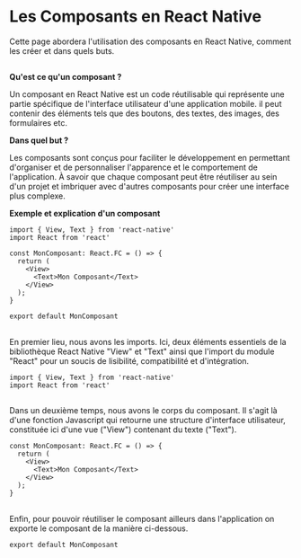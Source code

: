 # Les Composants en React Native

Cette page abordera l'utilisation des composants en React Native, comment les créer et dans quels buts.

##

**Qu'est ce qu'un composant ?**

Un composant en React Native est un code réutilisable qui représente une partie spécifique de l'interface utilisateur d'une application mobile. il peut contenir
des éléments tels que des boutons, des textes, des images, des formulaires etc.

**Dans quel but ?**

Les composants sont conçus pour faciliter le développement en permettant d'organiser et de personnaliser l'apparence et le comportement de l'application. À savoir
que chaque composant peut être réutiliser au sein d'un projet et imbriquer avec d'autres composants pour créer une interface plus complexe.

**Exemple et explication d'un composant**

```
import { View, Text } from 'react-native'
import React from 'react'

const MonComposant: React.FC = () => {
  return (
    <View>
      <Text>Mon Composant</Text>
    </View>
  );
}

export default MonComposant
```

##

En premier lieu, nous avons les imports. Ici, deux éléments essentiels de la bibliothèque React Native "View" et "Text" ainsi que l'import du module "React" pour un soucis de lisibilité, compatibilité et d'intégration.
```
import { View, Text } from 'react-native'
import React from 'react'
```

##

Dans un deuxième temps, nous avons le corps du composant. Il s'agit là d'une fonction Javascript qui retourne une structure d'interface utilisateur, constituée ici d'une vue ("View") contenant du texte ("Text").
```
const MonComposant: React.FC = () => {
  return (
    <View>
      <Text>Mon Composant</Text>
    </View>
  );
}
```

##

Enfin, pour pouvoir réutiliser le composant ailleurs dans l'application on exporte le composant de la manière ci-dessous.
```
export default MonComposant
```

